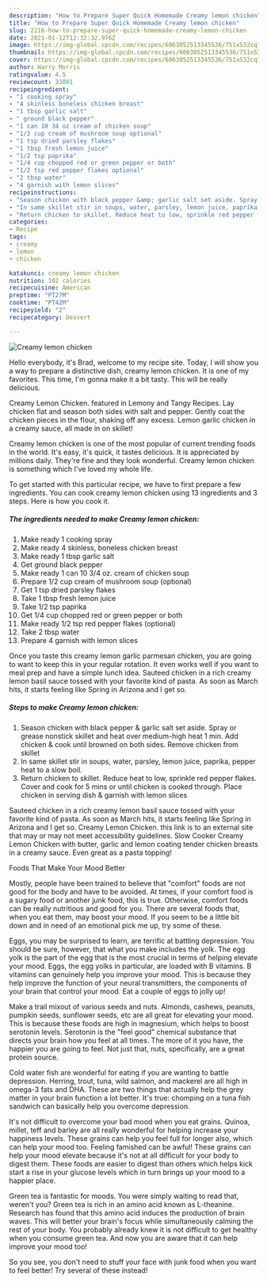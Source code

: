 ```yaml
---
description: "How to Prepare Super Quick Homemade Creamy lemon chicken"
title: "How to Prepare Super Quick Homemade Creamy lemon chicken"
slug: 2216-how-to-prepare-super-quick-homemade-creamy-lemon-chicken
date: 2021-01-12T12:32:32.976Z
image: https://img-global.cpcdn.com/recipes/6063052513345536/751x532cq70/creamy-lemon-chicken-recipe-main-photo.jpg
thumbnail: https://img-global.cpcdn.com/recipes/6063052513345536/751x532cq70/creamy-lemon-chicken-recipe-main-photo.jpg
cover: https://img-global.cpcdn.com/recipes/6063052513345536/751x532cq70/creamy-lemon-chicken-recipe-main-photo.jpg
author: Harry Morris
ratingvalue: 4.5
reviewcount: 33001
recipeingredient:
- "1 cooking spray"
- "4 skinless boneless chicken breast"
- "1 tbsp garlic salt"
- " ground black pepper"
- "1 can 10 34 oz cream of chicken soup"
- "1/2 cup cream of mushroom soup optional"
- "1 tsp dried parsley flakes"
- "1 tbsp fresh lemon juice"
- "1/2 tsp paprika"
- "1/4 cup chopped red or green pepper or both"
- "1/2 tsp red pepper flakes optional"
- "2 tbsp water"
- "4 garnish with lemon slices"
recipeinstructions:
- "Season chicken with black pepper &amp; garlic salt set aside. Spray or grease nonstick skillet and heat over medium-high heat 1 min. Add chicken &amp; cook until browned on both sides. Remove chicken from skillet"
- "In same skillet stir in soups, water, parsley, lemon juice, paprika, pepper heat to a slow boil."
- "Return chicken to skillet. Reduce heat to low, sprinkle red pepper flakes. Cover and cook for 5 mins or until chicken is cooked through. Place chicken in serving dish &amp; garnish with lemon slices"
categories:
- Recipe
tags:
- creamy
- lemon
- chicken

katakunci: creamy lemon chicken 
nutrition: 102 calories
recipecuisine: American
preptime: "PT27M"
cooktime: "PT42M"
recipeyield: "2"
recipecategory: Dessert

---
```



![Creamy lemon chicken](https://img-global.cpcdn.com/recipes/6063052513345536/751x532cq70/creamy-lemon-chicken-recipe-main-photo.jpg)

Hello everybody, it's Brad, welcome to my recipe site. Today, I will show you a way to prepare a distinctive dish, creamy lemon chicken. It is one of my favorites. This time, I'm gonna make it a bit tasty. This will be really delicious.

Creamy Lemon Chicken. featured in Lemony and Tangy Recipes. Lay chicken flat and season both sides with salt and pepper. Gently coat the chicken pieces in the flour, shaking off any excess. Lemon garlic chicken in a creamy sauce, all made in on skillet!

Creamy lemon chicken is one of the most popular of current trending foods in the world. It's easy, it's quick, it tastes delicious. It is appreciated by millions daily. They're fine and they look wonderful. Creamy lemon chicken is something which I've loved my whole life.


To get started with this particular recipe, we have to first prepare a few ingredients. You can cook creamy lemon chicken using 13 ingredients and 3 steps. Here is how you cook it.

<!--inarticleads1-->

##### The ingredients needed to make Creamy lemon chicken:

1. Make ready 1 cooking spray
1. Make ready 4 skinless, boneless chicken breast
1. Make ready 1 tbsp garlic salt
1. Get  ground black pepper
1. Make ready 1 can 10 3/4 oz. cream of chicken soup
1. Prepare 1/2 cup cream of mushroom soup (optional)
1. Get 1 tsp dried parsley flakes
1. Take 1 tbsp fresh lemon juice
1. Take 1/2 tsp paprika
1. Get 1/4 cup chopped red or green pepper or both
1. Make ready 1/2 tsp red pepper flakes (optional)
1. Take 2 tbsp water
1. Prepare 4 garnish with lemon slices


Once you taste this creamy lemon garlic parmesan chicken, you are going to want to keep this in your regular rotation. It even works well if you want to meal prep and have a simple lunch idea. Sauteed chicken in a rich creamy lemon basil sauce tossed with your favorite kind of pasta. As soon as March hits, it starts feeling like Spring in Arizona and I get so. 

<!--inarticleads2-->

##### Steps to make Creamy lemon chicken:

1. Season chicken with black pepper &amp; garlic salt set aside. Spray or grease nonstick skillet and heat over medium-high heat 1 min. Add chicken &amp; cook until browned on both sides. Remove chicken from skillet
1. In same skillet stir in soups, water, parsley, lemon juice, paprika, pepper heat to a slow boil.
1. Return chicken to skillet. Reduce heat to low, sprinkle red pepper flakes. Cover and cook for 5 mins or until chicken is cooked through. Place chicken in serving dish &amp; garnish with lemon slices


Sauteed chicken in a rich creamy lemon basil sauce tossed with your favorite kind of pasta. As soon as March hits, it starts feeling like Spring in Arizona and I get so. Creamy Lemon Chicken. this link is to an external site that may or may not meet accessibility guidelines. Slow Cooker Creamy Lemon Chicken with butter, garlic and lemon coating tender chicken breasts in a creamy sauce. Even great as a pasta topping! 

Foods That Make Your Mood Better


Mostly, people have been trained to believe that "comfort" foods are not good for the body and have to be avoided. At times, if your comfort food is a sugary food or another junk food, this is true. Otherwise, comfort foods can be really nutritious and good for you. There are several foods that, when you eat them, may boost your mood. If you seem to be a little bit down and in need of an emotional pick me up, try some of these.

Eggs, you may be surprised to learn, are terrific at battling depression. You should be sure, however, that what you make includes the yolk. The egg yolk is the part of the egg that is the most crucial in terms of helping elevate your mood. Eggs, the egg yolks in particular, are loaded with B vitamins. B vitamins can genuinely help you improve your mood. This is because they help improve the function of your neural transmitters, the components of your brain that control your mood. Eat a couple of eggs to jolly up!

Make a trail mixout of various seeds and nuts. Almonds, cashews, peanuts, pumpkin seeds, sunflower seeds, etc are all great for elevating your mood. This is because these foods are high in magnesium, which helps to boost serotonin levels. Serotonin is the "feel good" chemical substance that directs your brain how you feel at all times. The more of it you have, the happier you are going to feel. Not just that, nuts, specifically, are a great protein source.

Cold water fish are wonderful for eating if you are wanting to battle depression. Herring, trout, tuna, wild salmon, and mackerel are all high in omega-3 fats and DHA. These are two things that actually help the grey matter in your brain function a lot better. It's true: chomping on a tuna fish sandwich can basically help you overcome depression. 

It's not difficult to overcome your bad mood when you eat grains. Quinoa, millet, teff and barley are all really wonderful for helping increase your happiness levels. These grains can help you feel full for longer also, which can help your mood too. Feeling famished can be awful! These grains can help your mood elevate because it's not at all difficult for your body to digest them. These foods are easier to digest than others which helps kick start a rise in your glucose levels which in turn brings up your mood to a happier place.

Green tea is fantastic for moods. You were simply waiting to read that, weren't you? Green tea is rich in an amino acid known as L-theanine. Research has found that this amino acid induces the production of brain waves. This will better your brain's focus while simultaneously calming the rest of your body. You probably already knew it is not difficult to get healthy when you consume green tea. And now you are aware that it can help improve your mood too!

So you see, you don't need to stuff your face with junk food when you want to feel better! Try several of these instead!

